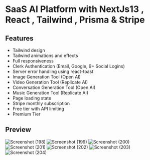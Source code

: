 # SaaS AI Platform with NextJs13 , React , Tailwind , Prisma & Stripe

## Features

  +  Tailwind design
  +  Tailwind animations and effects
  +  Full responsiveness
  +  Clerk Authentication (Email, Google, 9+ Social Logins)
  +  Server error handling using react-toast
  +  Image Generation Tool (Open AI)
  +  Video Generation Tool (Replicate AI)
  +  Conversation Generation Tool (Open AI)
  +  Music Generation Tool (Replicate AI)
  +  Page loading state
  +  Stripe monthly subscription
  +  Free tier with API limiting
  +  Premium Tier

## Preview
![Screenshot (198)](https://github.com/aressss1/saas-ai-platform/assets/127649710/0cb48e32-f335-40e4-9110-66a3e86c7fbd)
![Screenshot (199)](https://github.com/aressss1/saas-ai-platform/assets/127649710/bc8ca62f-a13e-4aa8-af0c-242f419273f3)
![Screenshot (200)](https://github.com/aressss1/saas-ai-platform/assets/127649710/d83f4830-8269-431f-b82a-f8f0a05d86da)
![Screenshot (201)](https://github.com/aressss1/saas-ai-platform/assets/127649710/5c5454e2-8ec1-4463-b2ad-a9af9545bf24)
![Screenshot (202)](https://github.com/aressss1/saas-ai-platform/assets/127649710/57e372cb-3627-4125-94c1-ce04ba38ffdd)
![Screenshot (203)](https://github.com/aressss1/saas-ai-platform/assets/127649710/7a87e0da-8af6-43c7-aef3-c6403ea6e45f)
![Screenshot (204)](https://github.com/aressss1/saas-ai-platform/assets/127649710/edfdf40c-8f2d-4fae-aa74-6e75558a0b40)

